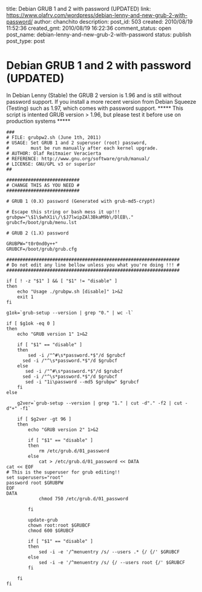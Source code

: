 title: Debian GRUB 1 and 2 with password (UPDATED)
link: https://www.olafrv.com/wordpress/debian-lenny-and-new-grub-2-with-password/
author: chanchito
description: 
post_id: 503
created: 2010/08/19 11:52:36
created_gmt: 2010/08/19 16:22:36
comment_status: open
post_name: debian-lenny-and-new-grub-2-with-password
status: publish
post_type: post

# Debian GRUB 1 and 2 with password (UPDATED)

In Debian Lenny (Stable) the GRUB 2 version is 1.96 and is still without password support. If you install a more recent version from Debian Squeeze (Testing) such as 1.97, which comes with password support. ***** This script is intented GRUB version > 1.96, but please test it before use on production systems *****
    
    
    
    ###
    # FILE: grubpw2.sh (June 1th, 2011)
    # USAGE: Set GRUB 1 and 2 superuser (root) password,
    #        must be run manually after each kernel upgrade.
    # AUTHOR: Olaf Reitmaier Veracierta 
    # REFERENCE: http://www.gnu.org/software/grub/manual/
    # LICENSE: GNU/GPL v3 or superior
    ##
    
    ###########################
    # CHANGE THIS AS YOU NEED #
    ###########################
    
    # GRUB 1 (0.X) password (Generated with grub-md5-crypt)
    
    # Escape this string or bash mess it up!!!
    grubpw="\$1\$whX1i\/\$J7lwipZAl3BkaM9b\/DlEB\."
    grubcf=/boot/grub/menu.lst
    
    # GRUB 2 (1.X) password
    
    GRUBPW="t0r0nd0y++"
    GRUBCF=/boot/grub/grub.cfg
    
    ################################################################
    # Do not edit any line bellow unless you what you're doing !!! #
    ################################################################
    
    if [ ! -z "$1" ] && [ "$1" != "disable" ]
    then
    	echo "Usage ./grubpw.sh [disable]" 1>&2
    	exit 1
    fi
    
    g1ok=`grub-setup --version | grep "0." | wc -l`
    
    if [ $g1ok -eq 0 ] 
    then
    	echo "GRUB version 1" 1>&2
    
    	if [ "$1" == "disable" ]
    	then
    		sed -i /"^#\s*password.*$"/d $grubcf
          sed -i /"^\s*password.*$"/d $grubcf
    	else
      	   sed -i /"^#\s*password.*$"/d $grubcf
          sed -i /"^\s*password.*$"/d $grubcf
     	   sed -i "1i\password --md5 $grubpw" $grubcf
    	fi
    else
    
    	g2ver=`grub-setup --version | grep "1." | cut -d"." -f2 | cut -d"+" -f1`
    
    	if [ $g2ver -gt 96 ]
    	then
    		echo "GRUB version 2" 1>&2
    	
    		if [ "$1" == "disable" ]
    		then
    			rm /etc/grub.d/01_password
    		else
    			cat > /etc/grub.d/01_password << DATA
    cat << EOF
    # This is the superuser for grub editing!!
    set superusers="root"
    password root $GRUBPW
    EOF
    DATA
    			chmod 750 /etc/grub.d/01_password
    	
    		fi
    
    		update-grub
    		chown root:root $GRUBCF
    		chmod 600 $GRUBCF
    	
    		if [ "$1" == "disable" ]
    		then
    			sed -i -e '/^menuentry /s/ --users .* {/ {/' $GRUBCF
    		else
    			sed -i -e '/^menuentry /s/ {/ --users root {/' $GRUBCF
    		fi
    
    	fi
    fi